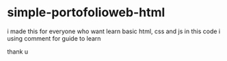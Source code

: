 # simple-portofolioweb-html

i made this for everyone who want learn basic html, css and js
in this code i using comment for guide to learn

thank u
